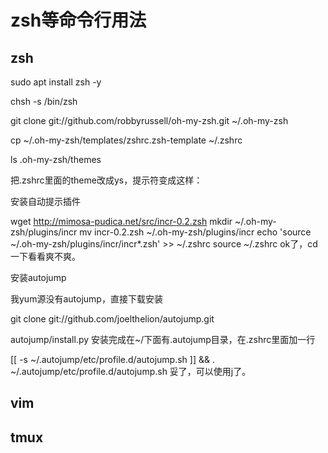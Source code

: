 # zsh等命令行用法

## zsh
sudo apt install zsh -y

chsh -s /bin/zsh

git clone git://github.com/robbyrussell/oh-my-zsh.git ~/.oh-my-zsh

cp ~/.oh-my-zsh/templates/zshrc.zsh-template ~/.zshrc


ls .oh-my-zsh/themes

把.zshrc里面的theme改成ys，提示符变成这样：


安装自动提示插件

wget http://mimosa-pudica.net/src/incr-0.2.zsh
mkdir ~/.oh-my-zsh/plugins/incr
mv incr-0.2.zsh ~/.oh-my-zsh/plugins/incr
echo 'source ~/.oh-my-zsh/plugins/incr/incr*.zsh' >> ~/.zshrc
source ~/.zshrc
ok了，cd一下看看爽不爽。

安装autojump

我yum源没有autojump，直接下载安装

git clone git://github.com/joelthelion/autojump.git

autojump/install.py
安装完成在~/下面有.autojump目录，在.zshrc里面加一行

[[ -s ~/.autojump/etc/profile.d/autojump.sh ]] && . ~/.autojump/etc/profile.d/autojump.sh
妥了，可以使用j了。 

## vim





## tmux








